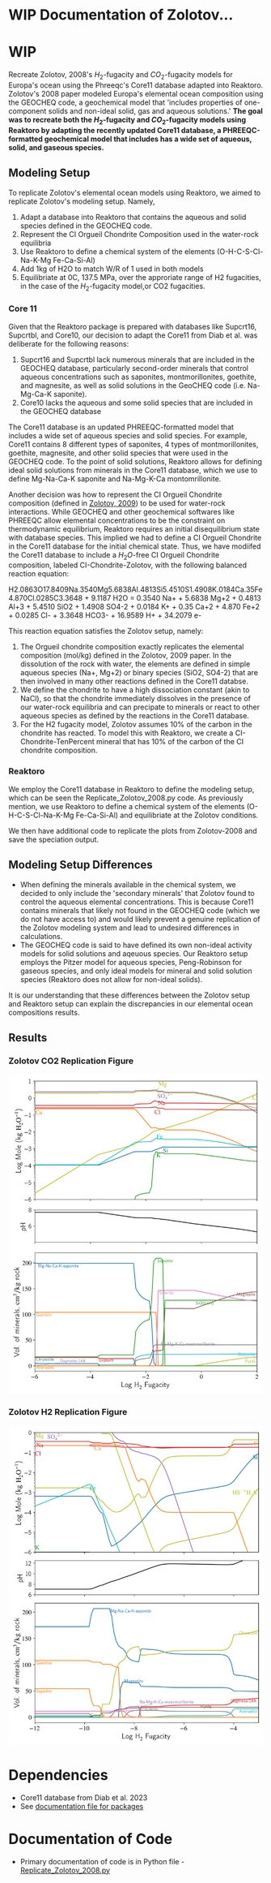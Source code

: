 # WIP Documentation of Zolotov...

# WIP
Recreate Zolotov, 2008's $H_2$-fugacity and $CO_2$-fugacity models for Europa's ocean using the Phreeqc's Core11 database adapted into Reaktoro. 
Zolotov's 2008 paper modeled Europa's elemental ocean composition using the GEOCHEQ code, a geochemical model that 'includes properties of one-component solids and non-ideal solid, gas and aqueous solutions.'
**The goal was to recreate both the $H_2$-fugacity and $CO_2$-fugacity models using Reaktoro by adapting the recently updated Core11 database, a PHREEQC-formatted geochemical model that includes has a wide set of aqueous, solid, and gaseous species.**
## Modeling Setup
To replicate Zolotov's elemental ocean models using Reaktoro, we aimed to replicate Zolotov's modeling setup. Namely,
1) Adapt a database into Reaktoro that contains the aqueous and solid species defined in the GEOCHEQ code.
2) Represent the CI Orgueil Chondrite Composition used in the water-rock equilibria
3) Use Reaktoro to define a chemical system of the elements (O-H-C-S-Cl-Na-K-Mg Fe-Ca-Si-Al)
3) Add 1kg of H2O to match W/R of 1 used in both models
4) Equilibriate at 0C, 137.5 MPa, over the approriate range of H2 fugacities, in the case of the $H_2$-fugacity model,or CO2 fugacities.
### Core 11
Given that the Reaktoro package is prepared with databases like Supcrt16, Supcrtbl, and Core10, our decision to adapt the Core11 from Diab et al. was deliberate for the following reasons:
1) Supcrt16 and Supcrtbl lack numerous minerals that are included in the GEOCHEQ database, particularly second-order minerals that control aqueous concentrations such as saponites, montmorillonites, goethite, and magnesite, as well as solid solutions in the GeoCHEQ code (i.e. Na-Mg-Ca-K saponite).
2) Core10 lacks the aqueous and some solid species that are included in the GEOCHEQ database

The Core11 database is an updated PHREEQC-formatted model that includes a wide set of aqueous species and solid species. For example,
Core11 contains 8 different types of saponites, 4 types of montmorillonites, goethite, magnesite, and other solid species that were used in the GEOCHEQ code.
To the point of solid solutions, Reaktoro allows for defining ideal solid solutions from minerals in the Core11 database, which we use to define Mg-Na-Ca-K saponite and Na-Mg-K-Ca montomrillonite.

Another decision was how to represent the CI Orgueil Chondrite composition (defined in [Zolotov, 2009](https://www.uni-muenster.de/imperia/md/content/planetology/lectures/ws2014_15/143478/zolotov_2009.pdf)) to be used for water-rock interactions. 
While GEOCHEQ and other geochemical softwares like PHREEQC allow elemental concentrations to be the constraint on thermodynamic equilibrium, Reaktoro requires an initial disequilibrium state with database species. This implied we had to define a CI Orgueil Chondrite in the Core11 database for the initial chemical state.
Thus, we have modiifed the Core11 database to include a $H_2O$-free CI Orgueil Chondrite composition, labeled CI-Chondrite-Zolotov, with the following balanced reaction equation:

H2.0863O17.8409Na.3540Mg5.6838Al.4813Si5.4510S1.4908K.0184Ca.35Fe4.870Cl.0285C3.3648 + 9.1187 H2O = 0.3540 Na+ + 5.6838 Mg+2 + 0.4813 Al+3 + 5.4510 SiO2 + 1.4908 SO4-2 + 0.0184 K+ + 0.35 Ca+2 + 4.870 Fe+2 + 0.0285 Cl- + 3.3648 HCO3- + 16.9589 H+ + 34.2079 e-

This reaction equation satisfies the Zolotov setup, namely:
1) The Orgueil chondrite composition exactly replicates the elemental composition (mol/kg) defined in the Zolotov, 2009 paper. In the dissolution of the rock with water, the elements are defined in simple aqueous species (Na+, Mg+2) or binary species (SiO2, SO4-2) that are then involved in many other reactions defined in the Core11 databse.
2) We define the chondrite to have a high dissociation constant (akin to NaCl), so that the chondrite immediately dissolves in the presence of our water-rock equilibria and can precipate to minerals or react to other aqueous species as defined by the reactions in the Core11 database.
3) For the H2 fugacity model, Zolotov assumes 10% of the carbon in the chondrite has reacted. To model this with Reaktoro, we create a CI-Chondrite-TenPercent mineral that has 10% of the carbon of the CI chondrite composition.

### Reaktoro
We employ the Core11 database in Reaktoro to define the modeling setup, which can be seen the Replicate_Zolotov_2008.py code. As previously mention, 
we use Reaktoro to define a chemical system of the elements (O-H-C-S-Cl-Na-K-Mg Fe-Ca-Si-Al) and equilibriate at the Zolotov conditions. 

We then have additional code to replicate the plots from Zolotov-2008 and save the speciation output.

## Modeling Setup Differences
- When defining the minerals available in the chemical system, we decided to only include the 'secondary minerals' that Zolotov found to control the aqueous elemental concentrations. This is because Core11 contains minerals that likely not found in the GEOCHEQ code (which we do not have access to) and would likely prevent a genuine replication of the Zolotov modeling system and lead to undesired differences in calculations. 
- The GEOCHEQ code is said to have defined its own non-ideal activity models for solid solutions and aqeuous species. Our Reaktoro setup employs the Pitzer model for aqueous species, Peng-Robinson for gaseous species, and only ideal models for mineral and solid solution species (Reaktoro does not allow for non-ideal solids).

It is our understanding that these differences between the Zolotov setup and Reaktoro setup can explain the discrepancies in our elemental ocean compositions results.

## Results
### Zolotov CO2 Replication Figure
![Zolotov_CO2_Replication.png](Zolotov_CO2_Replication.png)
### Zolotov H2 Replication Figure
![Zolotov_H2_Replication.png](Zolotov_H2_Replication.png)

# Dependencies
- Core11 database from Diab et al. 2023
- See [documentation file for packages](..\WIP.md)

# Documentation of Code
- Primary documentation of code is in Python file - [Replicate_Zolotov_2008.py](Replicate_Zolotov_2008.py)